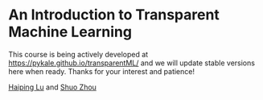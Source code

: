 # An Introduction to Transparent Machine Learning

This course is being actively developed at https://pykale.github.io/transparentML/ and we will update stable versions here when ready. Thanks for your interest and patience!

[Haiping Lu](https://haipinglu.github.io/) and [Shuo Zhou](https://shuo-zhou.github.io/)
